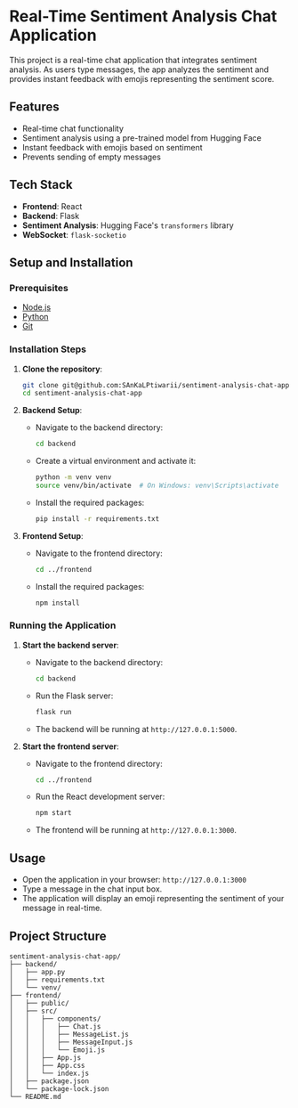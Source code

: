 
# Real-Time Sentiment Analysis Chat Application

This project is a real-time chat application that integrates sentiment analysis. As users type messages, the app analyzes the sentiment and provides instant feedback with emojis representing the sentiment score.

## Features

- Real-time chat functionality
- Sentiment analysis using a pre-trained model from Hugging Face
- Instant feedback with emojis based on sentiment
- Prevents sending of empty messages

## Tech Stack

- **Frontend**: React
- **Backend**: Flask
- **Sentiment Analysis**: Hugging Face's `transformers` library
- **WebSocket**: `flask-socketio`

## Setup and Installation

### Prerequisites

- [Node.js](https://nodejs.org/en/download/)
- [Python](https://www.python.org/downloads/)
- [Git](https://git-scm.com/downloads)

### Installation Steps

1. **Clone the repository**:

    ```bash
    git clone git@github.com:SAnKaLPtiwarii/sentiment-analysis-chat-app.git
    cd sentiment-analysis-chat-app
    ```

2. **Backend Setup**:

    - Navigate to the backend directory:

        ```bash
        cd backend
        ```

    - Create a virtual environment and activate it:

        ```bash
        python -m venv venv
        source venv/bin/activate  # On Windows: venv\Scripts\activate
        ```

    - Install the required packages:

        ```bash
        pip install -r requirements.txt
        ```

3. **Frontend Setup**:

    - Navigate to the frontend directory:

        ```bash
        cd ../frontend
        ```

    - Install the required packages:

        ```bash
        npm install
        ```

### Running the Application

1. **Start the backend server**:

    - Navigate to the backend directory:

        ```bash
        cd backend
        ```

    - Run the Flask server:

        ```bash
        flask run
        ```

    - The backend will be running at `http://127.0.0.1:5000`.

2. **Start the frontend server**:

    - Navigate to the frontend directory:

        ```bash
        cd ../frontend
        ```

    - Run the React development server:

        ```bash
        npm start
        ```

    - The frontend will be running at `http://127.0.0.1:3000`.

## Usage

- Open the application in your browser: `http://127.0.0.1:3000`
- Type a message in the chat input box.
- The application will display an emoji representing the sentiment of your message in real-time.

## Project Structure

```plaintext
sentiment-analysis-chat-app/
├── backend/
│   ├── app.py
│   ├── requirements.txt
│   └── venv/
├── frontend/
│   ├── public/
│   ├── src/
│   │   ├── components/
│   │   │   ├── Chat.js
│   │   │   ├── MessageList.js
│   │   │   ├── MessageInput.js
│   │   │   └── Emoji.js
│   │   ├── App.js
│   │   ├── App.css
│   │   └── index.js
│   ├── package.json
│   └── package-lock.json
└── README.md
